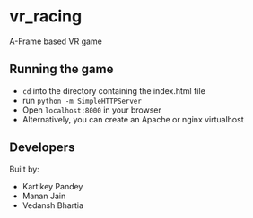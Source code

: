 # vr_racing
A-Frame based VR game

## Running the game
* `cd` into the directory containing the index.html file
* run `python -m SimpleHTTPServer`
* Open `localhost:8000` in your browser
* Alternatively, you can create an Apache or nginx virtualhost

## Developers
Built by:
* Kartikey Pandey
* Manan Jain
* Vedansh Bhartia

